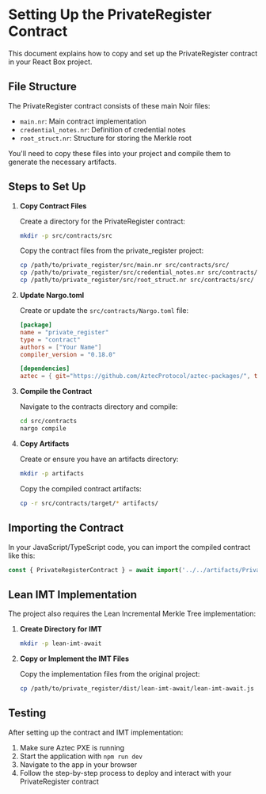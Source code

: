 # Setting Up the PrivateRegister Contract

This document explains how to copy and set up the PrivateRegister contract in your React Box project.

## File Structure

The PrivateRegister contract consists of these main Noir files:
- `main.nr`: Main contract implementation
- `credential_notes.nr`: Definition of credential notes
- `root_struct.nr`: Structure for storing the Merkle root

You'll need to copy these files into your project and compile them to generate the necessary artifacts.

## Steps to Set Up

1. **Copy Contract Files**

   Create a directory for the PrivateRegister contract:
   ```bash
   mkdir -p src/contracts/src
   ```

   Copy the contract files from the private_register project:
   ```bash
   cp /path/to/private_register/src/main.nr src/contracts/src/
   cp /path/to/private_register/src/credential_notes.nr src/contracts/src/
   cp /path/to/private_register/src/root_struct.nr src/contracts/src/
   ```

2. **Update Nargo.toml**

   Create or update the `src/contracts/Nargo.toml` file:
   ```toml
   [package]
   name = "private_register"
   type = "contract"
   authors = ["Your Name"]
   compiler_version = "0.18.0"

   [dependencies]
   aztec = { git="https://github.com/AztecProtocol/aztec-packages/", tag="master", directory="noir-projects/aztec-nr" }
   ```

3. **Compile the Contract**

   Navigate to the contracts directory and compile:
   ```bash
   cd src/contracts
   nargo compile
   ```

4. **Copy Artifacts**

   Create or ensure you have an artifacts directory:
   ```bash
   mkdir -p artifacts
   ```

   Copy the compiled contract artifacts:
   ```bash
   cp -r src/contracts/target/* artifacts/
   ```

## Importing the Contract

In your JavaScript/TypeScript code, you can import the compiled contract like this:

```typescript
const { PrivateRegisterContract } = await import('../../artifacts/PrivateRegister');
```

## Lean IMT Implementation

The project also requires the Lean Incremental Merkle Tree implementation:

1. **Create Directory for IMT**
   ```bash
   mkdir -p lean-imt-await
   ```

2. **Copy or Implement the IMT Files**

   Copy the implementation files from the original project:
   ```bash
   cp /path/to/private_register/dist/lean-imt-await/lean-imt-await.js lean-imt-await/
   ```

## Testing

After setting up the contract and IMT implementation:

1. Make sure Aztec PXE is running
2. Start the application with `npm run dev`
3. Navigate to the app in your browser
4. Follow the step-by-step process to deploy and interact with your PrivateRegister contract 